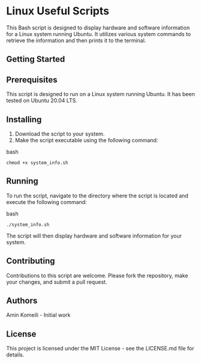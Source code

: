 # Linux Useful Scripts

This Bash script is designed to display hardware and software information for a Linux system running Ubuntu. It utilizes various system commands to retrieve the information and then prints it to the terminal.
## Getting Started
## Prerequisites

This script is designed to run on a Linux system running Ubuntu. It has been tested on Ubuntu 20.04 LTS.
## Installing

1. Download the script to your system.
2. Make the script executable using the following command:

bash

`chmod +x system_info.sh`

## Running

To run the script, navigate to the directory where the script is located and execute the following command:

bash

`./system_info.sh`

The script will then display hardware and software information for your system.
## Contributing

Contributions to this script are welcome. Please fork the repository, make your changes, and submit a pull request.
## Authors

   Amin Komeili - Initial work

## License

This project is licensed under the MIT License - see the LICENSE.md file for details.
